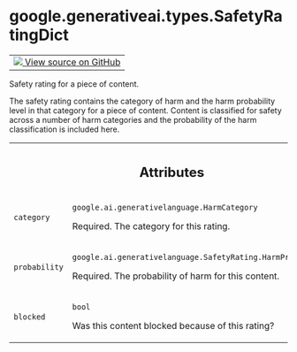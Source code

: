 
# google.generativeai.types.SafetyRatingDict

<!-- Insert buttons and diff -->

<table class="tfo-notebook-buttons tfo-api nocontent">
<td>
  <a target="_blank" href="https://github.com/google/generative-ai-python/blob/master/google/generativeai/types/safety_types.py#L168-L172">
    <img src="https://www.tensorflow.org/images/GitHub-Mark-32px.png" />
    View source on GitHub
  </a>
</td>
</table>



Safety rating for a piece of content.

<!-- Placeholder for "Used in" -->

The safety rating contains the category of harm and the harm
probability level in that category for a piece of content.
Content is classified for safety across a number of harm
categories and the probability of the harm classification is
included here.



<!-- Tabular view -->
 <table class="responsive fixed orange">
<colgroup><col width="214px"><col></colgroup>
<tr><th colspan="2"><h2 class="add-link">Attributes</h2></th></tr>

<tr>
<td>

`category`<a id="category"></a>

</td>
<td>

`google.ai.generativelanguage.HarmCategory`

Required. The category for this rating.

</td>
</tr><tr>
<td>

`probability`<a id="probability"></a>

</td>
<td>

`google.ai.generativelanguage.SafetyRating.HarmProbability`

Required. The probability of harm for this
content.

</td>
</tr><tr>
<td>

`blocked`<a id="blocked"></a>

</td>
<td>

`bool`

Was this content blocked because of this
rating?

</td>
</tr>
</table>



